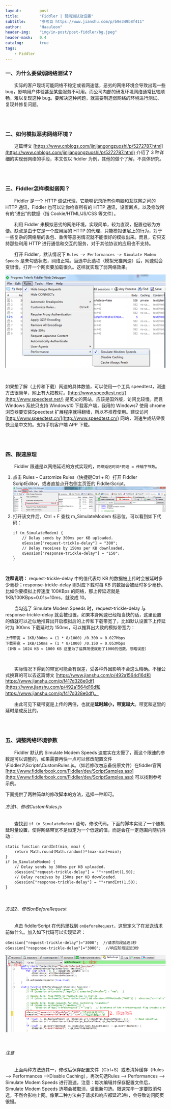 ```yaml
---
layout:        post
title:         "Fiddler | 弱网测试及设置"
subtitle:      "参考自 https://www.jianshu.com/p/b9e349b8f411"
author:        "Haauleon"
header-img:    "img/in-post/post-fiddler/bg.jpeg"
header-mask:   0.4
catalog:       true
tags:
    - Fiddler
---
```



### 一、为什么要做弱网络测试？
&emsp;&emsp;实际的客户现场可能网络不稳定或者网速低，恶劣的网络环境会导致出现一些 bug，影响用户体验甚至某些服务不可用。而公司内部的研发环境网络通常比较顺畅，难以复现这种 bug。要解决这种问题，就需要制造弱网络的环境进行测试、复现并修复问题。     

<br>
<br>

### 二、如何模拟恶劣网络环境？
&emsp;&emsp;这篇博文 [https://www.cnblogs.com/jinjiangongzuoshi/p/5272787.html](https://www.cnblogs.com/jinjiangongzuoshi/p/5272787.html) 介绍了 3 种详细的实现弱网络的手段，本文仅以 fiddler 为例，其他的做个了解，不具体研究。     

<br>
<br>

### 三、Fiddler怎样模拟弱网？
&emsp;&emsp;Fiddler 是一个 HTTP 调试代理，它能够记录所有你电脑和互联网之间的 HTTP 通讯，Fiddler 也可以让你检查所有的 HTTP 通讯，设置断点，以及修改所有的“进出”的数据（指 Cookie/HTML/JS/CSS 等文件）。      

&emsp;&emsp;利用 Fiddler 来模拟恶劣的网络环境，实现简单，较为直观，配置也较为方便。缺点是由于它是一个应用层的 HTTP 的代理，只能模拟该层上的行为，对于一些复杂的网络层的丢包、重传等恶劣情况就不能很好的模拟出来。而且，它只支持那些利用 HTTP 进行通信和交互的服务，对于其他协议的应用也不支持。           

&emsp;&emsp;打开 Fiddler，默认情况下 `Rules –> Performances –> Simulate Modem Speeds` 是未勾选状态，网络正常。当选中此选项（模拟光猫网速）后，网速就会变很慢，打开一个网页要加载很久。这样就实现了弱网络效果。         

![](\img\in-post\post-fiddler\2022-05-17-fiddler-network-1.png) 

<br>

如果想了解（上传和下载）网速的具体数值，可以使用一个工具 speedtest，测速方法很简单，网上有大把教程。[http://www.speedtest.net/](http://www.speedtest.net/) 是英文的网站，应该是国外版，访问比较慢。而且 Windows 系统只支持 Windows10 下载客户端，我用的 Windows7 使用 chrome 浏览器要安装Speedtest 扩展程序就得翻墙，所以不推荐使用。建议访问 [http://www.speedtest.cn/](http://www.speedtest.cn/) 网站，测速生成结果很快且是中文的。支持手机客户端 APP 下载。       

<br>
<br>

### 四、限速原理
&emsp;&emsp;Fiddler 限速是以网络延迟的方式实现的，`网络延迟时间*网速 = 传输字节数`。        

1. 点击 Rules – Customize Rules（快捷键Ctrl + R）打开 Fiddler ScriptEditor，或者直接点开右侧主页签的 FiddlerScript。          
    ![](\img\in-post\post-fiddler\2022-05-17-fiddler-network-2.png)      
2. 打开该文件后，Ctrl + F 查找 m_SimulateModem 标志位，可以看到如下代码：        
    ```
    if (m_SimulateModem) {
        // Delay sends by 300ms per KB uploaded.
        oSession["request-trickle-delay"] = "300"; 
        // Delay receives by 150ms per KB downloaded.
        oSession["response-trickle-delay"] = "150"; 
    }
    ```

<br>

**注释说明：** request-trickle-delay 中的值代表每 KB 的数据被上传时会被延时多少毫秒；response-trickle-delay 则对应下载时每 KB 的数据会被延时多少毫秒。比如你要模拟上传速度 100KBps 的网络，那上传延迟就是 1KB/100KBps=0.01s=10ms，就改成 10。        

&emsp;&emsp;当勾选了 Simulate Modem Speeds 时，request-trickle-delay 与 response-trickle-delay 就会被设置，如果本身网速已经相当快的话，这里设置的值就可以近似地推算出开启模拟后的上传和下载带宽了，比如默认设置下上传延时为 300ms 下载延时为 150ms，可以推算出大致的模拟带宽为：     
```
上传带宽 = 1KB/300ms = (1 * 8/1000) /0.300 ≈ 0.027Mbps
下载带宽 = 1KB/150ms = (1 * 8/1000) /0.150 ≈ 0.053Mbps
（1MB = 1024 KB ≈ 1000 KB 这里为了运算简便就用了1000的倍数，忽略误差）
```

<br>

&emsp;&emsp;实际情况下得到的带宽可能会有误差，受各种外因影响不会这么精确。不懂公式换算的可以去这篇博文 [https://www.jianshu.com/p/492a1564d16d和https://www.jianshu.com/p/f417d328e0df](https://www.jianshu.com/p/492a1564d16d和https://www.jianshu.com/p/f417d328e0df)。     

&emsp;&emsp;由此可见下载带宽是上传的两倍，也就是**延时越小，带宽越大**。带宽和这里的延时是成反比的。     

<br>
<br>

### 五、调整网络环境参数
&emsp;&emsp;Fiddler 默认的 Simulate Modem Speeds 速度实在太慢了，而这个限速的参数是可以调整的，如果需要再快一点可以修改配置文件\Fiddler2\Scripts\CustomRules.js。（如若修改勿忘备份原文件）在fiddler官网 [http://www.fiddlerbook.com/Fiddler/dev/ScriptSamples.asp](http://www.fiddlerbook.com/Fiddler/dev/ScriptSamples.asp) 可以找到参考示例。

下面提供了两种简单的修改脚本的方法，选择一种即可。

###### 方法1、修改CustomRules.js
&emsp;&emsp;查找到 `if (m_SimulateModem)` 语句，修改代码。下面的脚本实现了一个随机延时量设置，使得网络带宽不是恒定为一个低速的值，而是会在一定范围内随机抖动：      
```
static function randInt(min, max) {
    return Math.round(Math.random()*(max-min)+min);
}
if (m_SimulateModem) {
    // Delay sends by 300ms per KB uploaded.
    oSession["request-trickle-delay"] = ""+randInt(1,50);
    // Delay receives by 150ms per KB downloaded.
    oSession["response-trickle-delay"] = ""+randInt(1,50);
}
```

<br>

###### 方法2、修改onBeforeRequest
&emsp;&emsp;点击 fiddlerScript 在代码里找到 `onBeforeRequest`，这里定义了在发送请求前做什么。加入如下代码可以实现延迟：       
```
oSession["request-trickle-delay"]="3000";  //请求阶段延迟3秒
oSession["response-trickle-delay"]="3000";  //响应阶段延迟3秒
```

![](\img\in-post\post-fiddler\2022-05-17-fiddler-network-3.png)    

<br>

###### 注意
&emsp;&emsp;上面两种方法选其一，修改后保存配置文件（Ctrl+S）或者清掉缓存（Rules –> Performances –>Disable Caching），再次勾选Rules –> Performances –> Simulate Modem Speeds 进行测速。注意：每次编辑并保存配置文件后，Simulate Modem Speeds 选项会被取消，请重新勾选。限速完毕一定要取消勾选，不然会影响上网。像第二种方法由于请求和响应都延迟3秒，会导致访问网页很慢。

